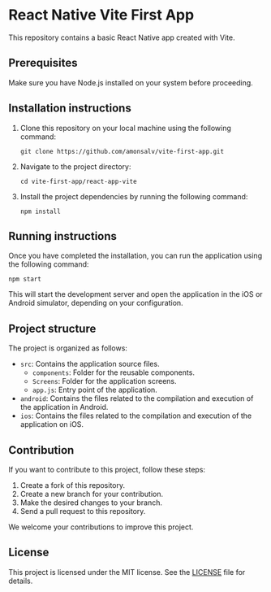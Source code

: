 # React Native Vite First App

This repository contains a basic React Native app created with Vite.

## Prerequisites

Make sure you have Node.js installed on your system before proceeding.

## Installation instructions

1. Clone this repository on your local machine using the following command:

   ```
   git clone https://github.com/amonsalv/vite-first-app.git
   ```

2. Navigate to the project directory:

   ```
   cd vite-first-app/react-app-vite
   ```

3. Install the project dependencies by running the following command:

   ```
   npm install
   ```

## Running instructions

Once you have completed the installation, you can run the application using the following command:

```
npm start
```

This will start the development server and open the application in the iOS or Android simulator, depending on your configuration.

## Project structure

The project is organized as follows:

- `src`: Contains the application source files.
  - `components`: Folder for the reusable components.
  - `Screens`: Folder for the application screens.
  - `app.js`: Entry point of the application.
- `android`: Contains the files related to the compilation and execution of the application in Android.
- `ios`: Contains the files related to the compilation and execution of the application on iOS.

## Contribution

If you want to contribute to this project, follow these steps:

1. Create a fork of this repository.
2. Create a new branch for your contribution.
3. Make the desired changes to your branch.
4. Send a pull request to this repository.

We welcome your contributions to improve this project.

## License

This project is licensed under the MIT license. See the [LICENSE](LICENSE) file for details.
